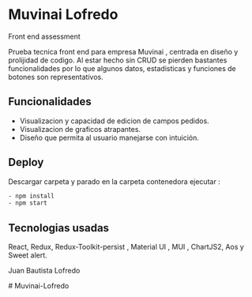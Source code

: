 
# Muvinai Lofredo

Front end assessment


Prueba tecnica front end para empresa Muvinai , centrada en diseño y prolijidad de codigo.
Al estar hecho sin CRUD se pierden bastantes funcionalidades por lo que algunos datos, estadisticas y funciones de botones son representativos.

## Funcionalidades

- Visualizacion y capacidad de edicion de campos pedidos.
- Visualizacion de graficos atrapantes.
- Diseño que permita al usuario manejarse con intuición.



## Deploy

Descargar carpeta y parado en la carpeta contenedora ejecutar :

```bash
- npm install
- npm start
```

## Tecnologias usadas

 React, Redux, Redux-Toolkit-persist , Material UI , MUI , ChartJS2, Aos y Sweet alert.

Juan Bautista Lofredo

#   M u v i n a i - L o f r e d o  
 